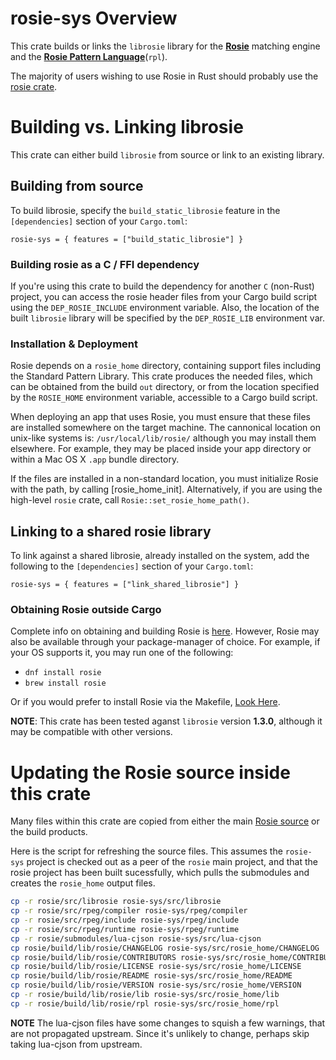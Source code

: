 
# rosie-sys Overview
This crate builds or links the `librosie` library for the [**Rosie**](https://rosie-lang.org/about/) matching engine and the [**Rosie Pattern Language**](https://gitlab.com/rosie-pattern-language/rosie/-/blob/master/README.md)\(`rpl`\).

The majority of users wishing to use Rosie in Rust should probably use the [rosie crate](https://github.com/luketpeterson/rosie-rs).

# Building vs. Linking librosie
This crate can either build `librosie` from source or link to an existing library.

## Building from source

To build librosie, specify the `build_static_librosie` feature in the `[dependencies]` section of your `Cargo.toml`:

`rosie-sys = { features = ["build_static_librosie"] }`

### Building rosie as a C / FFI dependency

If you're using this crate to build the dependency for another `C` (non-Rust) project, you can access the rosie header files
from your Cargo build script using the `DEP_ROSIE_INCLUDE` environment variable.  Also, the location of the built `librosie` library
will be specified by the `DEP_ROSIE_LIB` environment var.

### Installation & Deployment

Rosie depends on a `rosie_home` directory, containing support files including the Standard Pattern Library. This crate produces
the needed files, which can be obtained from the build `out` directory, or from the location specified by the `ROSIE_HOME`
environment variable, accessible to a Cargo build script.

When deploying an app that uses Rosie, you must ensure that these files are installed somewhere on the target machine.  The
cannonical location on unix-like systems is: `/usr/local/lib/rosie/` although you may install them elsewhere.  For example,
they may be placed inside your app directory or within a Mac OS X `.app` bundle directory.

If the files are installed in a non-standard location, you must initialize Rosie with the path, by calling [rosie_home_init].
Alternatively, if you are using the high-level `rosie` crate, call `Rosie::set_rosie_home_path()`.

## Linking to a shared rosie library

To link against a shared librosie, already installed on the system, add the following to the `[dependencies]` section of your `Cargo.toml`:

`rosie-sys = { features = ["link_shared_librosie"] }`

### Obtaining Rosie outside Cargo

Complete info on obtaining and building Rosie is [here](https://gitlab.com/rosie-pattern-language/rosie#local-installation).
However, Rosie may also be available through your package-manager of choice.  For example, if your OS supports it, you may run one of the following:

<!-- * `apt-get install rosie`  Q-01.05 QUESTION apt packaged needed!! -->
* `dnf install rosie`
* `brew install rosie`

Or if you would prefer to install Rosie via the Makefile, [Look Here](https://rosie-lang.org/blog/2020/05/03/new-build.html).

**NOTE**: This crate has been tested aganst `librosie` version **1.3.0**, although it may be compatible with other versions.

# Updating the Rosie source inside this crate

Many files within this crate are copied from either the main [Rosie source](https://gitlab.com/rosie-pattern-language/rosie)
or the build products.

Here is the script for refreshing the source files.  This assumes the `rosie-sys` project is checked out as a peer of the
`rosie` main project, and that the rosie project has been built sucessfully, which pulls the submodules and creates the
`rosie_home` output files.

```sh
cp -r rosie/src/librosie rosie-sys/src/librosie
cp -r rosie/src/rpeg/compiler rosie-sys/rpeg/compiler
cp -r rosie/src/rpeg/include rosie-sys/rpeg/include
cp -r rosie/src/rpeg/runtime rosie-sys/rpeg/runtime
cp -r rosie/submodules/lua-cjson rosie-sys/src/lua-cjson
cp rosie/build/lib/rosie/CHANGELOG rosie-sys/src/rosie_home/CHANGELOG
cp rosie/build/lib/rosie/CONTRIBUTORS rosie-sys/src/rosie_home/CONTRIBUTORS
cp rosie/build/lib/rosie/LICENSE rosie-sys/src/rosie_home/LICENSE
cp rosie/build/lib/rosie/README rosie-sys/src/rosie_home/README
cp rosie/build/lib/rosie/VERSION rosie-sys/src/rosie_home/VERSION
cp -r rosie/build/lib/rosie/lib rosie-sys/src/rosie_home/lib
cp -r rosie/build/lib/rosie/rpl rosie-sys/src/rosie_home/rpl
```

**NOTE** The lua-cjson files have some changes to squish a few warnings, that are not propagated upstream.  Since it's
unlikely to change, perhaps skip taking lua-cjson from upstream.
